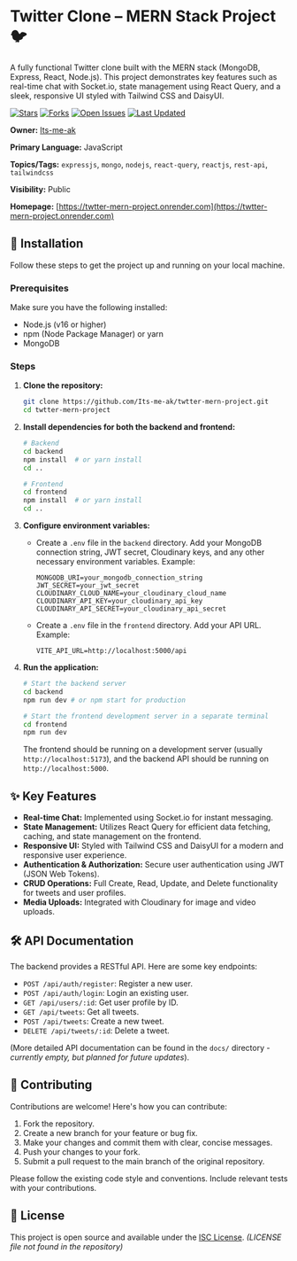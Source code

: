 # Twitter Clone – MERN Stack Project 🐦

A fully functional Twitter clone built with the MERN stack (MongoDB, Express, React, Node.js). This project demonstrates key features such as real-time chat with Socket.io, state management using React Query, and a sleek, responsive UI styled with Tailwind CSS and DaisyUI.

[![Stars](https://img.shields.io/github/stars/Its-me-ak/twtter-mern-project?style=social)](https://github.com/Its-me-ak/twtter-mern-project)
[![Forks](https://img.shields.io/github/forks/Its-me-ak/twtter-mern-project?style=social)](https://github.com/Its-me-ak/twtter-mern-project)
[![Open Issues](https://img.shields.io/github/issues/Its-me-ak/twtter-mern-project)](https://github.com/Its-me-ak/twtter-mern-project/issues)
[![Last Updated](https://img.shields.io/github/last-commit/Its-me-ak/twtter-mern-project)](https://github.com/Its-me-ak/twtter-mern-project/commits/main)

**Owner:** [Its-me-ak](https://github.com/Its-me-ak)

**Primary Language:** JavaScript

**Topics/Tags:** `expressjs`, `mongo`, `nodejs`, `react-query`, `reactjs`, `rest-api`, `tailwindcss`

**Visibility:** Public

**Homepage:** [https://twtter-mern-project.onrender.com](https://twtter-mern-project.onrender.com)

## 🚀 Installation

Follow these steps to get the project up and running on your local machine.

### Prerequisites

Make sure you have the following installed:

-   Node.js (v16 or higher)
-   npm (Node Package Manager) or yarn
-   MongoDB

### Steps

1.  **Clone the repository:**

    ```bash
    git clone https://github.com/Its-me-ak/twtter-mern-project.git
    cd twtter-mern-project
    ```

2.  **Install dependencies for both the backend and frontend:**

    ```bash
    # Backend
    cd backend
    npm install  # or yarn install
    cd ..

    # Frontend
    cd frontend
    npm install  # or yarn install
    cd ..
    ```

3.  **Configure environment variables:**

    -   Create a `.env` file in the `backend` directory.  Add your MongoDB connection string, JWT secret, Cloudinary keys, and any other necessary environment variables.  Example:

        ```
        MONGODB_URI=your_mongodb_connection_string
        JWT_SECRET=your_jwt_secret
        CLOUDINARY_CLOUD_NAME=your_cloudinary_cloud_name
        CLOUDINARY_API_KEY=your_cloudinary_api_key
        CLOUDINARY_API_SECRET=your_cloudinary_api_secret
        ```

    -   Create a `.env` file in the `frontend` directory. Add your API URL. Example:

        ```
        VITE_API_URL=http://localhost:5000/api
        ```

4.  **Run the application:**

    ```bash
    # Start the backend server
    cd backend
    npm run dev # or npm start for production

    # Start the frontend development server in a separate terminal
    cd frontend
    npm run dev
    ```

    The frontend should be running on a development server (usually `http://localhost:5173`), and the backend API should be running on `http://localhost:5000`.

## ✨ Key Features

*   **Real-time Chat:** Implemented using Socket.io for instant messaging.
*   **State Management:** Utilizes React Query for efficient data fetching, caching, and state management on the frontend.
*   **Responsive UI:** Styled with Tailwind CSS and DaisyUI for a modern and responsive user experience.
*   **Authentication & Authorization:** Secure user authentication using JWT (JSON Web Tokens).
*   **CRUD Operations:** Full Create, Read, Update, and Delete functionality for tweets and user profiles.
*   **Media Uploads:** Integrated with Cloudinary for image and video uploads.

## 🛠️ API Documentation

The backend provides a RESTful API. Here are some key endpoints:

*   `POST /api/auth/register`: Register a new user.
*   `POST /api/auth/login`: Login an existing user.
*   `GET /api/users/:id`: Get user profile by ID.
*   `GET /api/tweets`: Get all tweets.
*   `POST /api/tweets`: Create a new tweet.
*   `DELETE /api/tweets/:id`: Delete a tweet.

(More detailed API documentation can be found in the `docs/` directory - *currently empty, but planned for future updates*).

## 🤝 Contributing

Contributions are welcome! Here's how you can contribute:

1.  Fork the repository.
2.  Create a new branch for your feature or bug fix.
3.  Make your changes and commit them with clear, concise messages.
4.  Push your changes to your fork.
5.  Submit a pull request to the main branch of the original repository.

Please follow the existing code style and conventions.  Include relevant tests with your contributions.

## 📝 License

This project is open source and available under the [ISC License](LICENSE). *(LICENSE file not found in the repository)*
```
